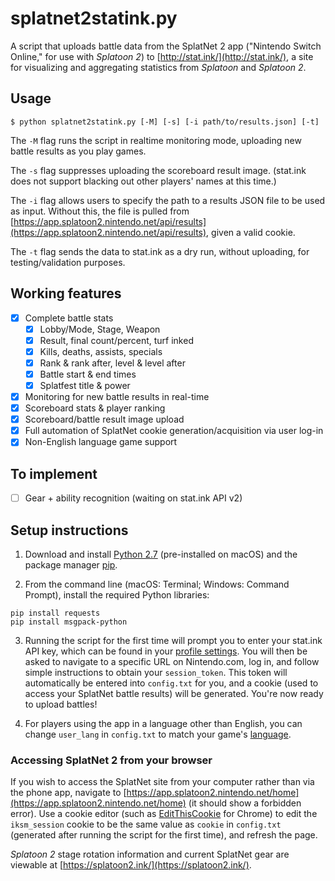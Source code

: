 # splatnet2statink.py

A script that uploads battle data from the SplatNet 2 app ("Nintendo Switch Online," for use with *Splatoon 2*) to [http://stat.ink/](http://stat.ink/), a site for visualizing and aggregating statistics from *Splatoon* and *Splatoon 2*.

## Usage
```
$ python splatnet2statink.py [-M] [-s] [-i path/to/results.json] [-t]
```

The `-M` flag runs the script in realtime monitoring mode, uploading new battle results as you play games.

The `-s` flag suppresses uploading the scoreboard result image. (stat.ink does not support blacking out other players' names at this time.)

The `-i` flag allows users to specify the path to a results JSON file to be used as input. Without this, the file is pulled from [https://app.splatoon2.nintendo.net/api/results](https://app.splatoon2.nintendo.net/api/results), given a valid cookie.

The `-t` flag sends the data to stat.ink as a dry run, without uploading, for testing/validation purposes.

## Working features
- [x] Complete battle stats
  - [x] Lobby/Mode, Stage, Weapon
  - [x] Result, final count/percent, turf inked
  - [x] Kills, deaths, assists, specials
  - [x] Rank & rank after, level & level after
  - [x] Battle start & end times
  - [x] Splatfest title & power
- [x] Monitoring for new battle results in real-time
- [x] Scoreboard stats & player ranking
- [x] Scoreboard/battle result image upload
- [x] Full automation of SplatNet cookie generation/acquisition via user log-in
- [x] Non-English language game support

## To implement
- [ ] Gear + ability recognition (waiting on stat.ink API v2)

## Setup instructions

1. Download and install [Python 2.7](https://www.python.org/downloads/) (pre-installed on macOS) and the package manager [pip](https://pip.pypa.io/en/stable/installing/).

2. From the command line (macOS: Terminal; Windows: Command Prompt), install the required Python libraries:
```
pip install requests
pip install msgpack-python
```

3. Running the script for the first time will prompt you to enter your stat.ink API key, which can be found in your [profile settings](https://stat.ink/profile). You will then be asked to navigate to a specific URL on Nintendo.com, log in, and follow simple instructions to obtain your `session_token`. This token will automatically be entered into `config.txt` for you, and a cookie (used to access your SplatNet battle results) will be generated. You're now ready to upload battles!

4. For players using the app in a language other than English, you can change `user_lang` in `config.txt` to match your game's [language](https://github.com/frozenpandaman/splatnet2statink/wiki/languages).

### Accessing SplatNet 2 from your browser

If you wish to access the SplatNet site from your computer rather than via the phone app, navigate to [https://app.splatoon2.nintendo.net/home](https://app.splatoon2.nintendo.net/home) (it should show a forbidden error). Use a cookie editor (such as [EditThisCookie](https://chrome.google.com/webstore/detail/editthiscookie/fngmhnnpilhplaeedifhccceomclgfbg?hl=en) for Chrome) to edit the `iksm_session` cookie to be the same value as `cookie` in `config.txt` (generated after running the script for the first time), and refresh the page.

*Splatoon 2* stage rotation information and current SplatNet gear are viewable at [https://splatoon2.ink/](https://splatoon2.ink/).